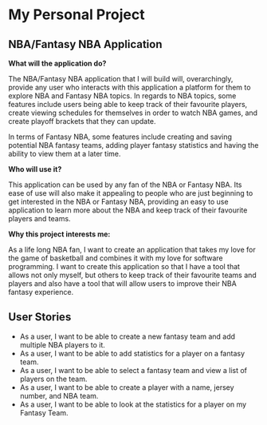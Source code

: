 # My Personal Project 

## NBA/Fantasy NBA Application

**What will the application do?**

The NBA/Fantasy NBA application that I will build will, overarchingly, provide any user who interacts with this 
application a platform for them to explore NBA and Fantasy NBA topics. In regards to NBA topics, some features  include 
users  being able to keep track of their favourite players, create viewing schedules for themselves in order to watch 
NBA games, and create playoff brackets that they can update. 

In terms of Fantasy NBA, some features include creating and saving potential NBA fantasy teams, adding player fantasy 
statistics and having the ability to view them at a later time. 

**Who will use it?**

This application can be used by any fan of the NBA or Fantasy NBA. Its ease of use 
will also make it appealing to people who are just beginning to get interested 
in the NBA or Fantasy NBA, providing an easy to use application to learn more 
about the NBA and keep track of their favourite players and teams. 

**Why this project interests me:**

As a life long NBA fan, I want to create an application that takes my love for the game of basketball 
and combines it with my love for software programming. I want to create this application so that I have a tool that 
allows not only myself, but others to keep track of their favourite teams and players and also have a tool that will 
allow users to improve their NBA fantasy experience. 



## User Stories
* As a user, I want to be able to create a new fantasy team and add multiple NBA players to it. 
* As a user, I want to be able to add statistics for a player on a fantasy team.  
* As a user, I want to be able to select a fantasy team and view a list of players on the team.
* As a user, I want to be able to create a player with a name, jersey number, and NBA team. 
* As a user, I want to be able to look at the statistics for a player on my Fantasy Team. 

  